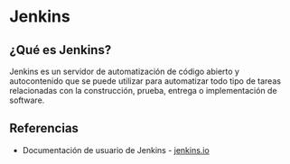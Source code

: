 # Jenkins
## ¿Qué es Jenkins?
Jenkins es un servidor de automatización de código abierto y autocontenido que se puede utilizar para automatizar todo tipo de tareas relacionadas con la construcción, prueba, entrega o implementación de software.

## Referencias
- Documentación de usuario de Jenkins - [jenkins.io](https://www.jenkins.io/doc/)
